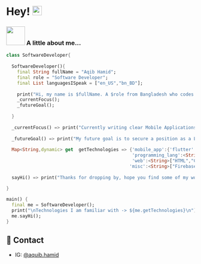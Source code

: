 # Hey! <img src="https://media.giphy.com/media/hvRJCLFzcasrR4ia7z/giphy.gif" width="25px" height="25px"></a>

### <img src="https://media.giphy.com/media/VgCDAzcKvsR6OM0uWg/giphy.gif" width="50"> A little about me...  

```dart
class SoftwareDeveloper{
  
  SoftwareDeveloper(){
    final String fullName = "Aqib Hamid";
    final role = "Software Developer";
    final List languagesISpeak = ["en_US","bn_BD"];
    
    print("Hi, my name is $fullName. A $role from Bangladesh who codes for passion and design for fun.");
    _currentFocus();
    _futureGoal();
    
  }
  
  _currentFocus() => print("Currently writing clear Mobile Applications that are meaningful and solve a specific problem.");
  
  _futureGoal() => print("My future goal is to secure a position as a Lead Software Engineer and contribute to open source projects.");
  
  Map<String,dynamic> get  getTechnologies => {'mobile_app':{'flutter':<String>["android","ios"],'native':"android"},
                                               'programming_lang':<String>["C++","Java","Dart","JavaScript"],
                                               'web':<String>["HTML","CSS","NextJs"],
                                              'misc':<String>["Firebase","Selenium"]};
  
  sayHi() => print("Thanks for dropping by, hope you find some of my work interesting.");
  
}

main() {
  final me = SoftwareDeveloper();
  print("\nTechnologies I am familiar with -> ${me.getTechnologies}\n");
  me.sayHi();
}
```

## 💬 Contact
	
- IG: [@aquib.hamid](https://www.instagram.com/aquib.hamid/)
